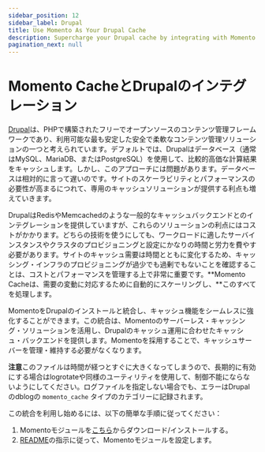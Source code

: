 ```yaml
---
sidebar_position: 12
sidebar_label: Drupal
title: Use Momento As Your Drupal Cache
description: Supercharge your Drupal cache by integrating with Momento 
pagination_next: null
---
```


# Momento CacheとDrupalのインテグレーション

[Drupal](https://www.drupal.org)は、PHPで構築されたフリーでオープンソースのコンテンツ管理フレームワークであり、利用可能な最も安定した安全で柔軟なコンテンツ管理ソリューションの一つと考えられています。デフォルトでは、Drupalはデータベース（通常はMySQL、MariaDB、またはPostgreSQL）を使用して、比較的高価な計算結果をキャッシュします。しかし、このアプローチには問題があります。データベースは相対的に言って遅いのです。サイトのスケーラビリティとパフォーマンスの必要性が高まるにつれて、専用のキャッシュソリューションが提供する利点も増えていきます。

DrupalはRedisやMemcachedのような一般的なキャッシュバックエンドとのインテグレーションを提供していますが、これらのソリューションの利点にはコストがかかります。どちらの技術を使うにしても、ワークロードに適したサーバインスタンスやクラスタのプロビジョニングと設定にかなりの時間と労力を費やす必要があります。サイトのキャッシュ需要は時間とともに変化するため、キャッシング・インフラのプロビジョニングが過少でも過剰でもないことを確認することは、コストとパフォーマンスを管理する上で非常に重要です。**Momento Cacheは、需要の変動に対応するために自動的にスケーリングし、**このすべてを処理します。

MomentoをDrupalのインストールと統合し、キャッシュ機能をシームレスに強化することができます。この統合は、Momentoのサーバーレス・キャッシング・ソリューションを活用し、Drupalのキャッシュ運用に合わせたキャッシュ・バックエンドを提供します。Momentoを採用することで、キャッシュサーバーを管理・維持する必要がなくなります。

**注意**このファイルは時間が経つとすぐに大きくなってしまうので、長期的に有効にする場合はlogrotateや同様のユーティリティを使用して、制御不能にならないようにしてください。ログファイルを指定しない場合でも、エラーはDrupalのdblogの `momento_cache` タイプのカテゴリーに記録されます。

この統合を利用し始めるには、以下の簡単な手順に従ってください：
1. Momentoモジュールを[こちら](https://www.drupal.org/project/momento)からダウンロード/インストールする。
2. [README](https://git.drupalcode.org/project/momento/-/blob/1.0.x/README.md?ref_type=heads)の指示に従って、Momentoモジュールを設定します。
